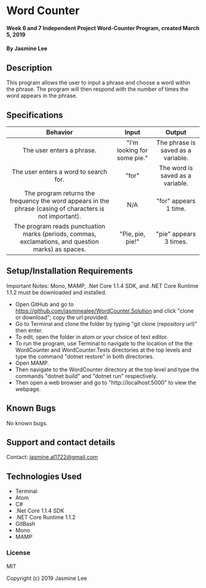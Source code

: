 # Word Counter

#### Week 6 and 7 Independent Project Word-Counter Program, created March 5, 2019

#### By Jasmine Lee

## Description
This program allows the user to input a phrase and choose a word within the phrase. The program will then respond with the number of times the word appears in the phrase.

## Specifications
| Behavior | Input | Output |
|:---:|:---:|:---:|
| The user enters a phrase. | "I'm looking for some pie." | The phrase is saved as a variable. |
| The user enters a word to search for. | "for" | The word is saved as a variable. |
| The program returns the frequency the word appears in the phrase (casing of characters is not important). | N/A | "for" appears 1 time. |
| The program reads punctuation marks (periods, commas, exclamations, and question marks) as spaces. | "Pie, pie, pie!" | "pie" appears 3 times. |

## Setup/Installation Requirements
Important Notes: Mono, MAMP, .Net Core 1.1.4 SDK, and .NET Core Runtime 1.1.2 must be downloaded and installed.

* Open GitHub and go to https://github.com/jasminealee/WordCounter.Solution and click "clone or download"; copy the url provided.
* Go to Terminal and clone the folder by typing "git clone (repository url)" then enter.
* To edit, open the folder in atom or your choice of text editor.
* To run the program, use Terminal to navigate to the location of the the WordCounter and WordCounter.Tests directories at the top levels and type the command "dotnet restore" in both directories.
* Open MAMP.
* Then navigate to the WordCounter directory at the top level and type the commands "dotnet build" and "dotnet run" respectively.
* Then open a web browser and go to "http://localhost:5000" to view the webpage.


## Known Bugs
No known bugs.

## Support and contact details
Contact: jasmine.al1722@gmail.com

## Technologies Used
* Terminal
* Atom
* C#
* .Net Core 1.1.4 SDK
* .NET Core Runtime 1.1.2
* GitBash
* Mono
* MAMP

### License
MIT

Copyright (c) 2019 Jasmine Lee

